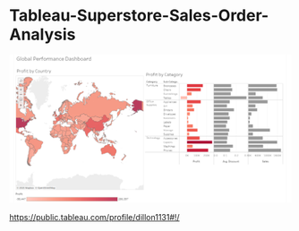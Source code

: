 # Tableau-Superstore-Sales-Order-Analysis

![alt text](https://github.com/bacdillon/Tableau-Global-Performance-Dashboard/blob/main/Global%20Performance%20Dashboard.PNG)

https://public.tableau.com/profile/dillon1131#!/
